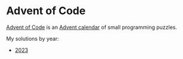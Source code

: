 # Advent of Code

[Advent of Code](https://adventofcode.com) is an [Advent calendar](https://en.wikipedia.org/wiki/Advent_calendar) of small programming puzzles.

My solutions by year:

- [2023](./2023)
